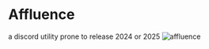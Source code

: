 # Affluence
a discord utility prone to release 2024 or 2025
![affluence](https://github.com/user-attachments/assets/a8f315f9-a2f7-4727-91a9-8588faaeedfe)
